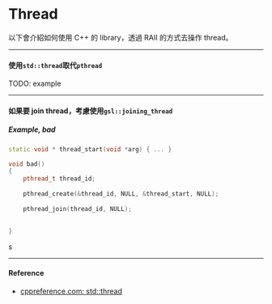 # Thread

以下會介紹如何使用 C++ 的 library，透過 RAII 的方式去操作 thread。

---

#### 使用`std::thread`取代`pthread`

TODO: example

---

#### 如果要 join thread，考慮使用`gsl::joining_thread`

##### Example, bad

```cpp
static void * thread_start(void *arg) { ... }

void bad()
{
    pthread_t thread_id;
    
    pthread_create(&thread_id, NULL, &thread_start, NULL);
    
    pthread_join(thread_id, NULL);
    
    
}
```

s

---

#### Reference

* [cppreference.com: std::thread](http://en.cppreference.com/w/cpp/thread/thread)




